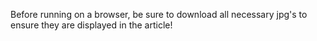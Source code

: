 Before running on a browser, be sure to download all necessary jpg's to ensure they are displayed in the article!
